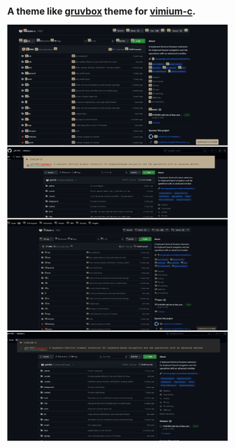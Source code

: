 ## A theme like [gruvbox](https://github.com/morhetz/gruvbox) theme for [vimium-c](https://github.com/gdh1995/vimium-c).
  
![](.public/light_normal.png)
![](.public/light_find.png)
![](.public/night_normal.png)
![](.public/night_find.png)
